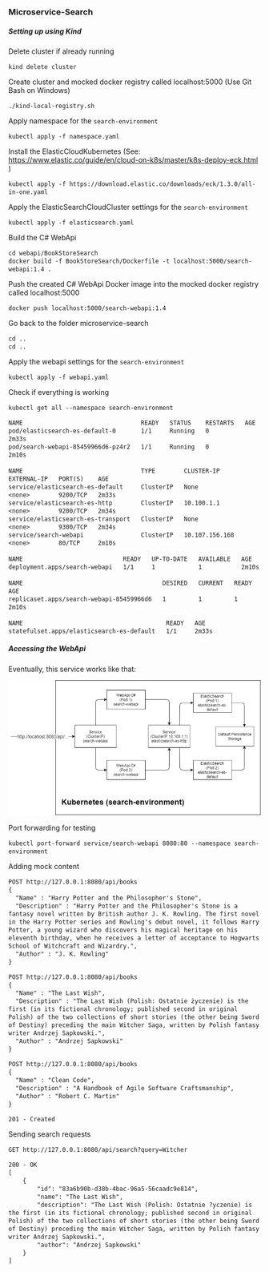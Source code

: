 ### Microservice-Search

##### Setting up using Kind

Delete cluster if already running
```console
kind delete cluster
```

Create cluster and mocked docker registry called localhost:5000 (Use Git Bash on Windows)

```console
./kind-local-registry.sh
```

Apply namespace for the ``search-environment``

```console
kubectl apply -f namespace.yaml
```

Install the ElasticCloudKubernetes (See: https://www.elastic.co/guide/en/cloud-on-k8s/master/k8s-deploy-eck.html
)

```console
kubectl apply -f https://download.elastic.co/downloads/eck/1.3.0/all-in-one.yaml
```

Apply the ElasticSearchCloudCluster settings for the ``search-environment``


```console
kubectl apply -f elasticsearch.yaml
```

Build the C# WebApi 

```console
cd webapi/BookStoreSearch
docker build -f BookStoreSearch/Dockerfile -t localhost:5000/search-webapi:1.4 .
```

Push the created C# WebApi Docker image into the mocked docker registry called localhost:5000  

```console
docker push localhost:5000/search-webapi:1.4
```

Go back to the folder microservice-search

```console
cd .. 
cd ..
```

Apply the webapi settings for the ``search-environment``

```console
kubectl apply -f webapi.yaml
```

Check if everything is working
```console
kubectl get all --namespace search-environment
```

```console
NAME                                 READY   STATUS    RESTARTS   AGE
pod/elasticsearch-es-default-0       1/1     Running   0          2m33s
pod/search-webapi-85459966d6-pz4r2   1/1     Running   0          2m10s

NAME                                 TYPE        CLUSTER-IP       EXTERNAL-IP   PORT(S)    AGE
service/elasticsearch-es-default     ClusterIP   None             <none>        9200/TCP   2m33s
service/elasticsearch-es-http        ClusterIP   10.100.1.1       <none>        9200/TCP   2m34s
service/elasticsearch-es-transport   ClusterIP   None             <none>        9300/TCP   2m34s
service/search-webapi                ClusterIP   10.107.156.168   <none>        80/TCP     2m10s

NAME                            READY   UP-TO-DATE   AVAILABLE   AGE
deployment.apps/search-webapi   1/1     1            1           2m10s

NAME                                       DESIRED   CURRENT   READY   AGE
replicaset.apps/search-webapi-85459966d6   1         1         1       2m10s

NAME                                        READY   AGE
statefulset.apps/elasticsearch-es-default   1/1     2m33s
```


##### Accessing the WebApi

Eventually, this service works like that:

![alt tag](kubernetes.png)

Port forwarding for testing

```console
kubectl port-forward service/search-webapi 8080:80 --namespace search-environment
```

Adding mock content

```console
POST http://127.0.0.1:8080/api/books
{
  "Name" : "Harry Potter and the Philosopher's Stone",
  "Description" : "Harry Potter and the Philosopher's Stone is a fantasy novel written by British author J. K. Rowling. The first novel in the Harry Potter series and Rowling's debut novel, it follows Harry Potter, a young wizard who discovers his magical heritage on his eleventh birthday, when he receives a letter of acceptance to Hogwarts School of Witchcraft and Wizardry.",
  "Author" : "J. K. Rowling"
}
```

```console
POST http://127.0.0.1:8080/api/books
{
  "Name" : "The Last Wish",
  "Description" : "The Last Wish (Polish: Ostatnie życzenie) is the first (in its fictional chronology; published second in original Polish) of the two collections of short stories (the other being Sword of Destiny) preceding the main Witcher Saga, written by Polish fantasy writer Andrzej Sapkowski.",
  "Author" : "Andrzej Sapkowski"
}
```

```console
POST http://127.0.0.1:8080/api/books
{
  "Name" : "Clean Code",
  "Description" : "A Handbook of Agile Software Craftsmanship",
  "Author" : "Robert C. Martin"
}
```

```console
201 - Created
```

Sending search requests

```console
GET http://127.0.0.1:8080/api/search?query=Witcher
```

```console
200 - OK
[
    {
        "id": "83a6b90b-d38b-4bac-96a5-56caadc9e814",
        "name": "The Last Wish",
        "description": "The Last Wish (Polish: Ostatnie ?yczenie) is the first (in its fictional chronology; published second in original Polish) of the two collections of short stories (the other being Sword of Destiny) preceding the main Witcher Saga, written by Polish fantasy writer Andrzej Sapkowski.",
        "author": "Andrzej Sapkowski"
    }
]
```



